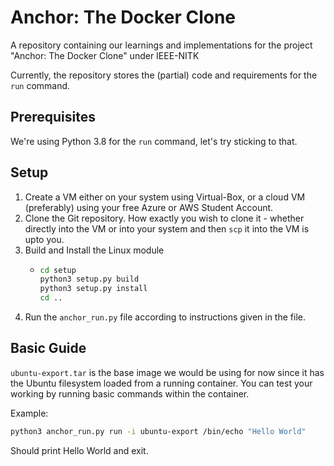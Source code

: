 # Anchor: The Docker Clone
A repository containing our learnings and implementations for the project "Anchor: The Docker Clone" under IEEE-NITK

Currently, the repository stores the (partial) code and requirements for the `run` command.

## Prerequisites
We're using Python 3.8 for the `run` command, let's try sticking to that.

## Setup
1. Create a VM either on your system using Virtual-Box, or a cloud VM (preferably) using your free Azure or AWS Student Account.
2. Clone the Git repository. How exactly you wish to clone it - whether directly into the VM or into your system and then `scp` it into the VM is upto you.
3. Build and Install the Linux module
    - ```bash
      cd setup
      python3 setup.py build
      python3 setup.py install
      cd ..
      ```
4. Run the `anchor_run.py` file according to instructions given in the file.

## Basic Guide
`ubuntu-export.tar` is the base image we would be using for now since it has the Ubuntu filesystem loaded from a running container. You can test your working by running basic commands within the container. 

Example:
```bash
python3 anchor_run.py run -i ubuntu-export /bin/echo "Hello World"
```
Should print Hello World and exit.

